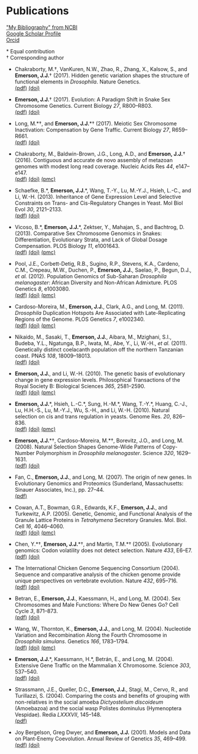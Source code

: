 # Publications

["My Bibliography" from NCBI](https://www.ncbi.nlm.nih.gov/sites/myncbi/james.emerson.1/bibliography/48761921/public/?sort=date&direction=descending)  
[Google Scholar Profile](https://scholar.google.com/citations?user=QwE4enQAAAAJ)  
[Orcid](http://orcid.org/0000-0001-9474-0891)  

\* Equal contribution  
† Corresponding author

<a name = 'p21'></a>
* Chakraborty, M.†, VanKuren, N.W., Zhao, R., Zhang, X., Kalsow, S., and **Emerson, J.J.**† (2017).
Hidden genetic variation shapes the structure of
functional elements in *Drosophila*. Nature Genetics.  
[(pdf)](/documents/Chakraborty2017NatureGenetics.pdf) [(doi)](https://doi.org/10.1038/s41588-017-0010-y)

<a name = 'p20'></a>
* **Emerson, J.J.**† (2017). Evolution: A Paradigm Shift in Snake Sex
Chromosome Genetics. Current Biology *27*, R800–R803.  
[(pdf)](/documents/Emerson2017CurrBiol.pdf) [(doi)](https://doi.org/10.1016/j.cub.2017.06.079)

<a name = 'p19'></a>
* Long, M.\*†, and **Emerson, J.J.**\*† (2017). Meiotic Sex Chromosome
Inactivation: Compensation by Gene Traffic. Current Biology *27*,
R659–R661.  
[(pdf)](/documents/Long2017CurrBiol.pdf) [(doi)](https://doi.org/10.1016/j.cub.2017.05.077)

<a name = 'p18'></a>
* Chakraborty, M., Baldwin-Brown, J.G., Long, A.D., and **Emerson, J.J.**†
(2016). Contiguous and accurate de novo assembly of metazoan genomes
with modest long read coverage. Nucleic Acids Res *44*, e147–e147.  
[(pdf)](/documents/Chakraborty2016NucAcidsRes.pdf) [(doi)](https://doi.org/10.1093/nar/gkw654) [(pmc)](https://www.ncbi.nlm.nih.gov/pmc/articles/PMC5100563/)

<a name = 'p17'></a>
* Schaefke, B.\*, **Emerson, J.J.**\*, Wang, T.-Y., Lu, M.-Y.J., Hsieh, L.-C.,
and Li, W.-H. (2013). Inheritance of Gene Expression Level and Selective
Constraints on Trans- and Cis-Regulatory Changes in Yeast. Mol Biol Evol
*30*, 2121–2133.  
[(pdf)](/documents/Schaefke2013MolBiolEvol.pdf) [(doi)](https://doi.org/10.1093/molbev/mst114)

<a name = 'p16'></a>
* Vicoso, B.\*, **Emerson, J.J.**\*, Zektser, Y., Mahajan, S., and Bachtrog,
D. (2013). Comparative Sex Chromosome Genomics in Snakes:
Differentiation, Evolutionary Strata, and Lack of Global Dosage
Compensation. PLOS Biology *11*, e1001643.  
[(pdf)](/documents/Vicoso2013PLoSBio.pdf) [(doi)](https://doi.org/10.1371/journal.pbio.1001643) [(pmc)](https://www.ncbi.nlm.nih.gov/pmc/articles/PMC3754893/)

<a name = 'p15'></a>
* Pool, J.E., Corbett-Detig, R.B., Sugino, R.P., Stevens, K.A., Cardeno,
C.M., Crepeau, M.W., Duchen, P., **Emerson, J.J.**, Saelao, P., Begun,
D.J., *et al.* (2012). Population Genomics of Sub-Saharan *Drosophila
melanogaster*: African Diversity and Non-African Admixture. PLOS
Genetics *8*, e1003080.  
[(pdf)](/documents/Pool2012PLoSGen.pdf) [(doi)](https://doi.org/10.1371/journal.pgen.1003080) [(pmc)](https://www.ncbi.nlm.nih.gov/pmc/articles/PMC3527209/)

<a name = 'p14'></a>
* Cardoso-Moreira, M., **Emerson, J.J.**, Clark, A.G., and Long, M.
(2011). *Drosophila* Duplication Hotspots Are Associated with
Late-Replicating Regions of the Genome. PLOS Genetics *7*, e1002340.  
[(pdf)](/documents/Cardoso-Moreira2011PLoSGen.pdf) [(doi)](https://doi.org/10.1371/journal.pgen.1002340) [(pmc)](https://www.ncbi.nlm.nih.gov/pmc/articles/PMC3207856/)

<a name = 'p13'></a>
* Nikaido, M., Sasaki, T., **Emerson, J.J.**, Aibara, M., Mzighani, S.I.,
Budeba, Y.L., Ngatunga, B.P., Iwata, M., Abe, Y., Li, W.-H., *et al.*
(2011). Genetically distinct coelacanth population off the northern
Tanzanian coast. PNAS *108*, 18009–18013.  
[(pdf)](/documents/Nikaido2011PNAS.pdf) [(doi)](https://doi.org/10.1073/pnas.1115675108)

<a name = 'p12'></a>
* **Emerson, J.J.**, and Li, W.-H. (2010). The genetic basis of
evolutionary change in gene expression levels. Philosophical
Transactions of the Royal Society B: Biological Sciences *365*,
2581–2590.  
[(pdf)](/documents/Emerson2010PhilTransB.pdf) [(doi)](https://doi.org/10.1098/rstb.2010.0005) [(pmc)](https://www.ncbi.nlm.nih.gov/pmc/articles/PMC2935095/)

<a name = 'p11'></a>
* **Emerson, J.J.**\*, Hsieh, L.-C.\*, Sung, H.-M.\*, Wang, T.-Y.\*, Huang, C.-J.,
Lu, H.H.-S., Lu, M.-Y.J., Wu, S.-H., and Li, W.-H. (2010). Natural
selection on cis and trans regulation in yeasts. Genome Res. *20*,
826–836.  
[(pdf)](/documents/Emerson2010GenRes.pdf) [(doi)](https://doi.org/10.1101/gr.101576.109) [(pmc)](https://www.ncbi.nlm.nih.gov/pmc/articles/PMC2877579/)

<a name = 'p10'></a>
* **Emerson, J.J.**\*†, Cardoso-Moreira, M.\*†, Borevitz, J.O., and Long, M.
(2008). Natural Selection Shapes Genome-Wide Patterns of Copy-Number
Polymorphism in *Drosophila melanogaster*. Science *320*, 1629–1631.  
[(pdf)](/documents/Emerson2008Science.pdf) [(doi)](https://doi.org/10.1126/science.1158078)

<a name = 'p09'></a>
* Fan, C., **Emerson, J.J.**, and Long, M. (2007). The origin of new
genes. In Evolutionary Genomics and Proteomics (Sunderland,
Massachusetts: Sinauer Associates, Inc.), pp. 27–44.  
[(pdf)](/documents/Fan2007EvGenProt.pdf)

<a name = 'p08'></a>
* Cowan, A.T., Bowman, G.R., Edwards, K.F., **Emerson, J.J.**, and
Turkewitz, A.P. (2005). Genetic, Genomic, and Functional Analysis of the
Granule Lattice Proteins in *Tetrahymena* Secretory Granules. Mol. Biol.
Cell *16*, 4046–4060.  
[(pdf)](/documents/Cowan2005MolBiolCell.pdf) [(doi)](https://dx.doi.org/10.1091/mbc.E05-01-0028) [(pmc)](https://www.ncbi.nlm.nih.gov/pmc/articles/PMC1196318/)

<a name = 'p07'></a>
* Chen, Y.\*†, **Emerson, J.J.**\*†, and Martin, T.M.\*† (2005). Evolutionary
genomics: Codon volatility does not detect selection. Nature *433*,
E6–E7.  
[(pdf)](/documents/Chen2005Nature.pdf) [(doi)](https://doi.org/10.1038/nature03223)

<a name = 'p06'></a>
* The International Chicken Genome Sequencing Consortium (2004). Sequence
and comparative analysis of the chicken genome provide unique
perspectives on vertebrate evolution. Nature *432*, 695–716.  
[(pdf)](/documents/Hillier2004Nature.pdf) [(doi)](https://doi.org/10.1038/nature03154)

<a name = 'p05'></a>
* Betran, E., **Emerson, J.J.**, Kaessmann, H., and Long, M. (2004). Sex
Chromosomes and Male Functions: Where Do New Genes Go? Cell Cycle *3*,
871–873.  
[(pdf)](/documents/Betran2004CellCycle.pdf) [(doi)](https://doi.org/10.4161/cc.3.7.960)

<a name = 'p04'></a>
* Wang, W., Thornton, K., **Emerson, J.J.**, and Long, M. (2004).
Nucleotide Variation and Recombination Along the Fourth Chromosome in
*Drosophila simulans*. Genetics *166*, 1783–1794.  
[(pdf)](/documents/Wang2004Genetics.pdf) [(doi)](https://doi.org/10.1534/genetics.166.4.1783) [(pmc)](https://www.ncbi.nlm.nih.gov/pmc/articles/PMC1470817/)

<a name = 'p03'></a>
* **Emerson, J.J.**\*, Kaessmann, H.\*, Betrán, E., and Long, M. (2004).
Extensive Gene Traffic on the Mammalian X Chromosome. Science *303*,
537–540.  
[(pdf)](/documents/Emerson2004Science.pdf) [(doi)](https://doi.org/10.1126/science.1090042)

<a name = 'p02'></a>
* Strassmann, J.E., Queller, D.C., **Emerson, J.J.**, Stagi, M., Cervo, R.,
and Turillazzi, S. (2004). Comparing the costs and benefits of grouping
with non-relatives in the social amoeba *Dictyostelium discoideum*
(Amoebazoa) and the social wasp Polistes dominulus (Hymenoptera
Vespidae). Redia *LXXXVII*, 145–148.  
[(pdf)](/documents/Strassmann2004Redia.pdf)

<a name = 'p01'></a>
* Joy Bergelson, Greg Dwyer, and **Emerson, J.J.** (2001). Models and Data
on Plant-Enemy Coevolution. Annual Review of Genetics *35*, 469–499.  
[(pdf)](/documents/Bergelson2001AnnRevGenet.pdf) [(doi)](https://doi.org/10.1146/annurev.genet.35.102401.090954)

<br><br><br><br><br><br><br><br><br><br><br><br><br><br><br><br><br><br><br><br><br><br><br><br><br><br><br><br><br><br><br><br><br><br><br><br><br><br><br><br><br><br><br><br><br><br><br><br><br><br>

